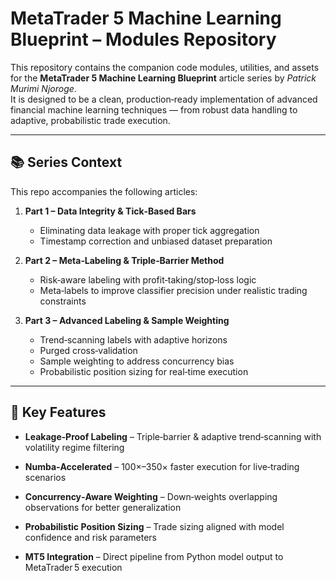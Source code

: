 # MetaTrader 5 Machine Learning Blueprint – Modules Repository

This repository contains the companion code modules, utilities, and assets for the **MetaTrader 5 Machine Learning Blueprint** article series by *Patrick Murimi Njoroge*.  
It is designed to be a clean, production‑ready implementation of advanced financial machine learning techniques — from robust data handling to adaptive, probabilistic trade execution.

---

## 📚 Series Context

This repo accompanies the following articles:

1. **Part 1 – Data Integrity & Tick‑Based Bars**  
   - Eliminating data leakage with proper tick aggregation  
   - Timestamp correction and unbiased dataset preparation  

2. **Part 2 – Meta‑Labeling & Triple‑Barrier Method**  
   - Risk‑aware labeling with profit‑taking/stop‑loss logic  
   - Meta‑labels to improve classifier precision under realistic trading constraints  

3. **Part 3 – Advanced Labeling & Sample Weighting**  
   - Trend‑scanning labels with adaptive horizons  
   - Purged cross‑validation  
   - Sample weighting to address concurrency bias  
   - Probabilistic position sizing for real‑time execution

---

## 🔑 Key Features

- **Leakage‑Proof Labeling** – Triple‑barrier & adaptive trend‑scanning with volatility regime filtering

- **Numba‑Accelerated** – 100×–350× faster execution for live‑trading scenarios

- **Concurrency‑Aware Weighting** – Down‑weights overlapping observations for better generalization

- **Probabilistic Position Sizing** – Trade sizing aligned with model confidence and risk parameters

- **MT5 Integration** – Direct pipeline from Python model output to MetaTrader 5 execution
